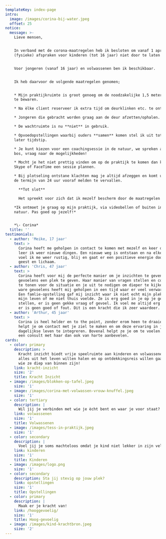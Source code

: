 ```yaml
---
templateKey: index-page
intro:
  image: /images/corina-bij-water.jpeg
  offset: 25
notice:
  message: >-
    Lieve mensen, 


    In verband met de corona-maatregelen heb ik besloten om vanaf 1 april a.s.
    (fysieke) afspraken voor kinderen (tot 16 jaar) niet door te laten gaan. 


    Voor jongeren (vanaf 16 jaar) en volwassenen ben ik beschikbaar.


    Ik heb daarvoor de volgende maatregelen genomen;


    * Mijn praktijkruimte is groot genoeg om de noodzakelijke 1,5 meter afstand
    te bewaren.

    * Na èlke client reserveer ik extra tijd om deurklinken etc. te ontsmetten.

    * Jongeren die gebracht worden graag aan de deur afzetten/ophalen.

    * De wachtruimte is nu **niet** in gebruik.

    * Opvoedopstellingen waarbij ouders **samen** komen stel ik uit tot een
    later tijdstip.

    * Je kunt kiezen voor een coachingsessie in de natuur, we spreken af in het
    bos, vraag naar de mogelijkheden!

    * Mocht je het niet prettig vinden om op de praktijk te komen dan kunnen via
    Skype of FaceTime een sessie plannen.

    * Bij plotseling ontstane klachten mag je altijd afzeggen en komt uiteraard
    de termijn van 24 uur vooraf melden te vervallen.

      **Tot slot**

      Het spreekt voor zich dat ik mezelf bescherm door de maatregelen op te volgen die door het RIVM gesteld zijn. Ik behoud mezelf ook het recht om afspraken af te zeggen wanneer ik zelf klachten krijg. 

    *Ik ontmoet je graag op mijn praktijk, via videobellen of buiten in de
    natuur. Pas goed op jezelf!*


    *\- Corina*
  title: ''
testimonials:
  - author: 'Meike, 17 jaar'
    text: >
      Corina heeft me geholpen in contact te komen met mezelf en keer op keer
      leer ik weer nieuwe dingen. Een nieuwe weg is ontstaan en na elke sessie
      voel ik me weer rustig, blij en gaat er een positieve energie door mijn
      geest en lichaam.
  - author: 'Chris, 47 jaar'
    text: >
      Corina heeft voor mij de perfecte manier om je inzichten te geven en je
      gevoelens een plek te geven. Haar manier van vragen stellen en compassie
      te tonen voor de situatie en je uit te nodigen om dieper te kijken naar de
      ware gevoelens heeft mij geholpen in een tijd waar er veel verwarring was.
      Een famlie-opstelling gaf mij inzicht waar ik niet echt mijn plek innam in
      mijn leven of me niet thuis voelde. Ze is erg goed in je op je gemak
      stellen, er is geen gekke vraag of gevoel. Ik voel me altijd erg veilig,
      er is geen goed of fout. Dit is een kracht die ik zeer waardeer. 
  - author: 'Arthur, 45 jaar'
    text: >
      Corina is heel helder en to the point, zonder erom heen te draaien. Ze
      helpt je om contact met je ziel te maken en om deze ervaring in je
      dagelijkse leven te integreren. Bovenal helpt ze je om te voelen. Ik kan
      een consult met haar dan ook van harte aanbevelen.
cards:
  - color: primary
    description: >
      Kracht inzicht biedt vrije speelruimte aan kinderen en volwassenen die
      alles uit het leven willen halen en op ontdekkingsreis willen gaan naar
      wie ze diep van binnen zijn!
    link: kracht-inzicht
    size: '2'
    title: Kracht Inzicht
  - image: /images/blokken-op-tafel.jpeg
    size: '1'
  - image: /images/corina-met-volwassen-vrouw-knuffel.jpeg
    size: '1'
  - color: tertiary
    description: |
      Wil jij je verbinden met wie je ècht bent en waar je voor staat?
    link: volwassenen
    size: '1'
    title: Volwassenen
  - image: /images/tess-in-praktijk.jpeg
    size: '1'
  - color: secondary
    description: |
      Voel jij je soms machteloos omdat je kind niet lekker in zijn vel zit?
    link: kinderen
    size: '1'
    title: Kinderen
  - image: /images/logo.png
    size: '1'
  - color: secondary
    description: Sta jij stevig op jouw plek?
    link: opstellingen
    size: '1'
    title: Opstellingen
  - color: primary
    description: |
      Maak er je kracht van!
    link: /hooggevoelig/
    size: '1'
    title: Hoog-gevoelig
  - image: /images/kind-krachtbron.jpeg
    size: '2'
---
```

